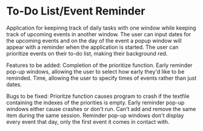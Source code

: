 # To-Do List/Event Reminder
Application for keepinng track of daily tasks with one window while keeping track of upcoming events in another window.
The user can input dates for the upcoming events and on the day of the event a popup window will appear with a reminder when the application is started.
The user can prioritize events on their to-do list, making their background red.

Features to be added:
Completion of the prioritize function.
Early reminder pop-up windows, allowing the user to select how early they'd like to be reminded.
Time, allowing the user to specify times of events rather than just dates.

Bugs to be fixed:
Prioritze function causes program to crash if the textfile containing the indexes of the priorities is empty.
Early reminder pop-up windows either cause crashes or don't run.
Can't add and remove the same item during the same session.
Reminder pop-up windows don't display every event that day, only the first event it comes in contact with.
